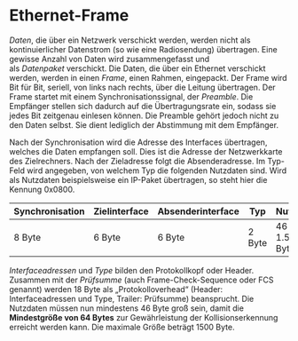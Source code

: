 # Ethernet-Frame
*Daten*, die über ein Netzwerk verschickt werden, werden nicht als kontinuierlicher Datenstrom (so wie eine Radiosendung) übertragen. Eine gewisse Anzahl von Daten wird zusammengefasst und als *Datenpaket* verschickt. Die Daten, die über ein Ethernet verschickt werden, werden in einen *Frame*, einen Rahmen, eingepackt. Der Frame wird Bit für Bit, seriell, von links nach rechts, über die Leitung übertragen. Der Frame startet mit einem Synchronisationssignal, der *Preamble*. Die Empfänger stellen sich dadurch auf die Übertragungsrate ein, sodass sie jedes Bit zeitgenau einlesen können. Die Preamble gehört jedoch nicht zu den Daten selbst. Sie dient lediglich der Abstimmung mit dem Empfänger.  

Nach der Synchronisation wird die Adresse des Interfaces übertragen, welches die Daten empfangen soll. Dies ist die Adresse der Netzwerkkarte des Zielrechners. Nach der Zieladresse folgt die Absenderadresse. Im Typ-Feld wird angegeben, von welchem Typ die folgenden Nutzdaten sind. Wird als Nutzdaten beispielsweise ein IP-Paket übertragen, so steht hier die Kennung 0x0800.

| Synchronisation | Zielinterface | Absenderinterface | Typ    | Nutzdaten       | Prüfsumme |
|-----------------|---------------|-------------------|--------|-----------------|-----------|
| 8 Byte          | 6 Byte        | 6 Byte            | 2 Byte | 46 - 1.500 Byte | 4 Byte    |

*Interfaceadressen* und *Type* bilden den Protokollkopf oder Header. Zusammen mit der *Prüfsumme* (auch Frame-Check-Sequence oder FCS genannt) werden 18 Byte als „Protokolloverhead“ (Header: Interfaceadressen und Type, Trailer: Prüfsumme) beansprucht. Die Nutzdaten müssen nun mindestens 46 Byte groß sein, damit die **Mindestgröße von 64 Bytes** zur Gewährleistung der Kollisionserkennung erreicht werden kann. Die maximale Größe beträgt 1500 Byte.
